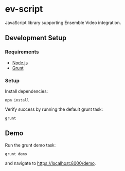 ev-script
=========

JavaScript library supporting Ensemble Video integration.

## Development Setup

### Requirements

* [Node.js](http://nodejs.org/)
* [Grunt](http://gruntjs.com/)

### Setup

Install dependencies:

    npm install

Verify success by running the default grunt task:

    grunt

## Demo

Run the grunt demo task:

    grunt demo

and navigate to [https://localhost:8000/demo](https://localhost:8000/demo).
